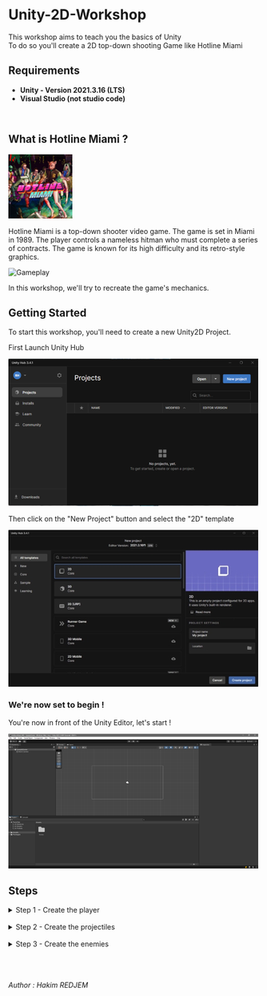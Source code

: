 # Unity-2D-Workshop

This workshop aims to teach you the basics of Unity </br> To do so you'll create a 2D top-down shooting Game like Hotline Miami
</br>

## Requirements

* **Unity - Version 2021.3.16 (LTS)**
* **Visual Studio (not studio code)**

</br>

## What is Hotline Miami ?

![HotlineMiami](readme/hotline.png)

Hotline Miami is a top-down shooter video game. The game is set in Miami in 1989. The player controls a nameless hitman who must complete a series of contracts. The game is known for its high difficulty and its retro-style graphics. </br>

![Gameplay](readme/gameplay.gif)

In this workshop, we'll try to recreate the game's mechanics.

## Getting Started

To start this workshop, you'll need to create a new Unity2D Project.</br>

First Launch Unity Hub

![UnityHub](readme/UnityHub.png)

Then click on the "New Project" button and select the "2D" template

![NewProject](readme/UnityHubCreateProject.jpg)

### We're now set to begin !

You're now in front of the Unity Editor, let's start ! </br>

![Editor](readme/UnityEditor.png)

## Steps

<details>
    <summary>Step 1 - Create the player</summary>
    The goal of this step is to create a controllable player and to bind the camera to it.


</details></br>

<details>
    <summary>Step 2 - Create the projectiles</summary>
    The goal of this step is to make your player shoot !

</details></br>

<details>
    <summary>Step 3 - Create the enemies</summary>
    The goal of this step is to create the enemies and to make them move towards the player.

</details>

</br></br></br>
*Author : Hakim REDJEM*
